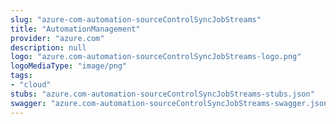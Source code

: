 ```yaml
---
slug: "azure-com-automation-sourceControlSyncJobStreams"
title: "AutomationManagement"
provider: "azure.com"
description: null
logo: "azure.com-automation-sourceControlSyncJobStreams-logo.png"
logoMediaType: "image/png"
tags:
- "cloud"
stubs: "azure.com-automation-sourceControlSyncJobStreams-stubs.json"
swagger: "azure.com-automation-sourceControlSyncJobStreams-swagger.json"
---
```

